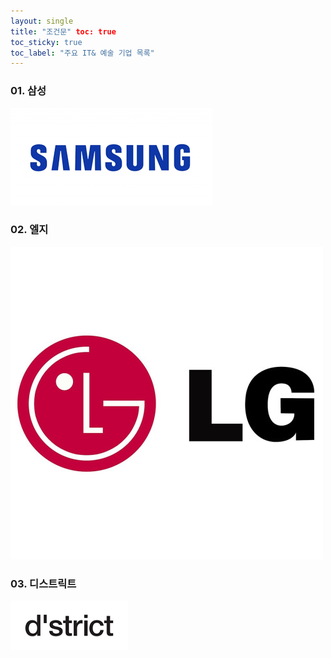 ```yaml
---
layout: single
title: "조건문" toc: true
toc_sticky: true
toc_label: "주요 IT& 예술 기업 목록" 
---
```


### 01. 삼성
![samsung](/assets/images/samsung.png)
### 02. 엘지
![lg](/assets/images/lg.jpg)
### 03. 디스트릭트
![dstrict](/assets/images/dstrict.jpg)
